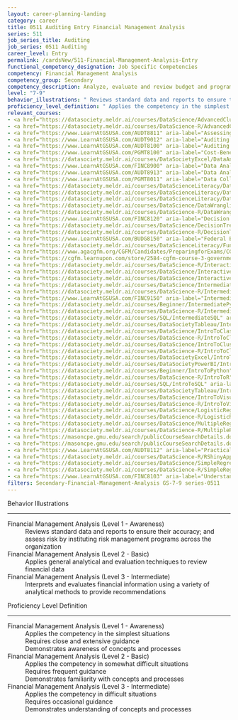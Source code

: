 ```yaml
---
layout: career-planning-landing
category: career
title: 0511 Auditing Entry Financial Management Analysis
series: 511
job_series_title: Auditing
job_series: 0511 Auditing
career_level: Entry
permalink: /cardsNew/511-Financial-Management-Analysis-Entry
functional_competency_designation: Job Specific Competencies
competency: Financial Management Analysis
competency_group: Secondary
competency_description: Analyze, evaluate and review budget and program issues and financial data and reports using business tools and applications, cost and economic analysis, and performance metrics to provide recommendations
level: "7-9"
behavior_illustrations: " Reviews standard data and reports to ensure their accuracy; and assess risk by instituting risk management programs across the organization ?  Applies general analytical and evaluation techniques to review financial data ?  Interprets and evaluates financial information using a variety of analytical methods to provide recommendations"
proficiency_level_definition: " Applies the competency in the simplest situations  Requires close and extensive guidance  Demonstrates awareness of concepts and processes ?  Applies the competency in somewhat difficult situations  Requires frequent guidance  Demonstrates familiarity with concepts and processes ?  Applies the competency in difficult situations  Requires occasional guidance  Demonstrates understanding of concepts and processes"
relevant_courses: 
- <a href="https://datasociety.meldr.ai/courses/DataScience/AdvancedClustering" aria-label="Advanced Clustering in Python - https://datasociety.meldr.ai/courses/DataScience/AdvancedClustering">Advanced Clustering in Python</a>, Data Society
- <a href="https://datasociety.meldr.ai/courses/DataScience-R/AdvancedClusteringInR" aria-label="Advanced Clustering in R - https://datasociety.meldr.ai/courses/DataScience-R/AdvancedClusteringInR">Advanced Clustering in R</a>, Data Society
- <a href="https://www.LearnAtGSUSA.com/AUDT8811" aria-label="Assessing Financial Related Activities and Controls (AUDT8811) - https://www.LearnAtGSUSA.com/AUDT8811">Assessing Financial Related Activities and Controls (AUDT8811)</a>, Graduate School USA (GSUSA)
- <a href="https://www.LearnAtGSUSA.com/AUDT9012" aria-label="Auditing Performance Outcomes (AUDT9012) - https://www.LearnAtGSUSA.com/AUDT9012">Auditing Performance Outcomes (AUDT9012)</a>, Graduate School USA (GSUSA)
- <a href="https://www.LearnAtGSUSA.com/AUDT8100" aria-label="Auditing with Data Analytics (AUDT8100) - https://www.LearnAtGSUSA.com/AUDT8100">Auditing with Data Analytics (AUDT8100)</a>, Graduate School USA (GSUSA)
- <a href="https://www.LearnAtGSUSA.com/PGMT8100" aria-label="Cost-Benefit Analysis Workshop (PGMT8100) - https://www.LearnAtGSUSA.com/PGMT8100">Cost-Benefit Analysis Workshop (PGMT8100)</a>, Graduate School USA (GSUSA)
- <a href="https://datasociety.meldr.ai/courses/DataSocietyExcel/DataAnalysisInExcel" aria-label="Data Analysis in Excel - https://datasociety.meldr.ai/courses/DataSocietyExcel/DataAnalysisInExcel">Data Analysis in Excel</a>, Data Society
- <a href="https://www.LearnAtGSUSA.com/FINC8900" aria-label="Data Analytic Tools for Financial Management (FINC8900) - https://www.LearnAtGSUSA.com/FINC8900">Data Analytic Tools for Financial Management (FINC8900)</a>, Graduate School USA (GSUSA)
- <a href="https://www.LearnAtGSUSA.com/AUDT8913" aria-label="Data Analytics Tools and Techniques (AUDT8913) - https://www.LearnAtGSUSA.com/AUDT8913">Data Analytics Tools and Techniques (AUDT8913)</a>, Graduate School USA (GSUSA)
- <a href="https://www.LearnAtGSUSA.com/PGMT8011" aria-label="Data Collection Methods (PGMT8011) - https://www.LearnAtGSUSA.com/PGMT8011">Data Collection Methods (PGMT8011)</a>, Graduate School USA (GSUSA)
- <a href="https://datasociety.meldr.ai/courses/DataScienceLiteracy/DataLiteracyForExecutives" aria-label="Data Literacy for Executives - https://datasociety.meldr.ai/courses/DataScienceLiteracy/DataLiteracyForExecutives">Data Literacy for Executives</a>, Data Society
- <a href="https://datasociety.meldr.ai/courses/DataScienceLiteracy/DataLiteracyForManagers" aria-label="Data Literacy for Managers - https://datasociety.meldr.ai/courses/DataScienceLiteracy/DataLiteracyForManagers">Data Literacy for Managers</a>, Data Society
- <a href="https://datasociety.meldr.ai/courses/DataScienceLiteracy/DataVisualDesignAndStorytelling" aria-label="Data Visual Design and Storytelling - https://datasociety.meldr.ai/courses/DataScienceLiteracy/DataVisualDesignAndStorytelling">Data Visual Design and Storytelling</a>, Data Society
- <a href="https://datasociety.meldr.ai/courses/DataScience/DataWranglingInPython" aria-label="Data Wrangling in Python - https://datasociety.meldr.ai/courses/DataScience/DataWranglingInPython">Data Wrangling in Python</a>, Data Society
- <a href="https://datasociety.meldr.ai/courses/DataScience-R/DataWranglingInR" aria-label="Data Wrangling in R - https://datasociety.meldr.ai/courses/DataScience-R/DataWranglingInR">Data Wrangling in R</a>, Data Society
- <a href="https://www.LearnAtGSUSA.com/FINC8120" aria-label="Decision Support Analytics (FINC8120) - https://www.LearnAtGSUSA.com/FINC8120">Decision Support Analytics (FINC8120)</a>, Graduate School USA (GSUSA)
- <a href="https://datasociety.meldr.ai/courses/DataScience/DecisionTrees" aria-label="Decision Trees in Python - https://datasociety.meldr.ai/courses/DataScience/DecisionTrees">Decision Trees in Python</a>, Data Society
- <a href="https://datasociety.meldr.ai/courses/DataScience-R/DecisionTreesInR" aria-label="Decision Trees in R - https://datasociety.meldr.ai/courses/DataScience-R/DecisionTreesInR">Decision Trees in R</a>, Data Society
- <a href="https://www.LearnAtGSUSA.com/BUDG8150" aria-label="Federal Budget Analysis Using Microsoft Excel (BUDG8150) - https://www.LearnAtGSUSA.com/BUDG8150">Federal Budget Analysis Using Microsoft Excel (BUDG8150)</a>, Graduate School USA (GSUSA)
- <a href="https://datasociety.meldr.ai/courses/DataScienceLiteracy/FundamentalsOfDataLiteracy" aria-label="Fundamentals of Data Literacy - https://datasociety.meldr.ai/courses/DataScienceLiteracy/FundamentalsOfDataLiteracy">Fundamentals of Data Literacy</a>, Data Society
- <a href="https://www.agacgfm.org/CGFM/Candidates/PreparingforExams/CGFMVirtualCourses.aspx" aria-label="Governmental Financial Management and Control (live, virtual) - https://www.agacgfm.org/CGFM/Candidates/PreparingforExams/CGFMVirtualCourses.aspx">Governmental Financial Management and Control (live, virtual)</a>, AGA
- <a href="https://cgfm.learnupon.com/store/2584-cgfm-course-3-governmental-financial-management-and-control-sections-i-v-bundle?is_bundle=1" aria-label="Governmental Financial Management and Control (online, self-paced) - https://cgfm.learnupon.com/store/2584-cgfm-course-3-governmental-financial-management-and-control-sections-i-v-bundle?is_bundle=1">Governmental Financial Management and Control (online, self-paced)</a>, AGA
- <a href="https://datasociety.meldr.ai/courses/DataScience-R/InteractiveVisualizationInR" aria-label="Interactive Visualization in R - https://datasociety.meldr.ai/courses/DataScience-R/InteractiveVisualizationInR">Interactive Visualization in R</a>, Data Society
- <a href="https://datasociety.meldr.ai/courses/DataScience/InteractiveVisualizationWithBokeh" aria-label="Interactive Visualization with Bokeh - https://datasociety.meldr.ai/courses/DataScience/InteractiveVisualizationWithBokeh">Interactive Visualization with Bokeh</a>, Data Society
- <a href="https://datasociety.meldr.ai/courses/DataScience/InteractiveVisualizationWithPlotly" aria-label="Interactive Visualization with Plotly - https://datasociety.meldr.ai/courses/DataScience/InteractiveVisualizationWithPlotly">Interactive Visualization with Plotly</a>, Data Society
- <a href="https://datasociety.meldr.ai/courses/DataScience/IntermediateClustering" aria-label="Intermediate Clustering in Python - https://datasociety.meldr.ai/courses/DataScience/IntermediateClustering">Intermediate Clustering in Python</a>, Data Society
- <a href="https://datasociety.meldr.ai/courses/DataScience-R/IntermediateClusteringInR" aria-label="Intermediate Clustering in R - https://datasociety.meldr.ai/courses/DataScience-R/IntermediateClusteringInR">Intermediate Clustering in R</a>, Data Society
- <a href="https://www.LearnAtGSUSA.com/FINC9150" aria-label="Intermediate Decision Support Analytics (FINC9150) - https://www.LearnAtGSUSA.com/FINC9150">Intermediate Decision Support Analytics (FINC9150)</a>, Graduate School USA (GSUSA)
- <a href="https://datasociety.meldr.ai/courses/Beginner/IntermediatePython" aria-label="Intermediate Python - https://datasociety.meldr.ai/courses/Beginner/IntermediatePython">Intermediate Python</a>, Data Society
- <a href="https://datasociety.meldr.ai/courses/DataScience-R/IntermediateR" aria-label="Intermediate R - https://datasociety.meldr.ai/courses/DataScience-R/IntermediateR">Intermediate R</a>, Data Society
- <a href="https://datasociety.meldr.ai/courses/SQL/IntermediateSQL" aria-label="Intermediate SQL - https://datasociety.meldr.ai/courses/SQL/IntermediateSQL">Intermediate SQL</a>, Data Society
- <a href="https://datasociety.meldr.ai/courses/DataSocietyTableau/IntermediateAndAdvancedTableau" aria-label="Intermediate and Advanced Tableau - https://datasociety.meldr.ai/courses/DataSocietyTableau/IntermediateAndAdvancedTableau">Intermediate and Advanced Tableau</a>, Data Society
- <a href="https://datasociety.meldr.ai/courses/DataScience/IntroToClassification" aria-label="Introduction to Classification in Python - https://datasociety.meldr.ai/courses/DataScience/IntroToClassification">Introduction to Classification in Python</a>, Data Society
- <a href="https://datasociety.meldr.ai/courses/DataScience-R/IntroToClassificationInR" aria-label="Introduction to Classification in R - https://datasociety.meldr.ai/courses/DataScience-R/IntroToClassificationInR">Introduction to Classification in R</a>, Data Society
- <a href="https://datasociety.meldr.ai/courses/DataScience/IntroToClustering" aria-label="Introduction to Clustering in Python - https://datasociety.meldr.ai/courses/DataScience/IntroToClustering">Introduction to Clustering in Python</a>, Data Society
- <a href="https://datasociety.meldr.ai/courses/DataScience-R/IntroToClusteringInR" aria-label="Introduction to Clustering in R - https://datasociety.meldr.ai/courses/DataScience-R/IntroToClusteringInR">Introduction to Clustering in R</a>, Data Society
- <a href="https://datasociety.meldr.ai/courses/DataSocietyExcel/IntroToExcel" aria-label="Introduction to Excel - https://datasociety.meldr.ai/courses/DataSocietyExcel/IntroToExcel">Introduction to Excel</a>, Data Society
- <a href="https://datasociety.meldr.ai/courses/DataSocietyPowerBI/IntroductionToPowerBI" aria-label="Introduction to Power BI - https://datasociety.meldr.ai/courses/DataSocietyPowerBI/IntroductionToPowerBI">Introduction to Power BI</a>, Data Society
- <a href="https://datasociety.meldr.ai/courses/Beginner/IntroToPython" aria-label="Introduction to Python - https://datasociety.meldr.ai/courses/Beginner/IntroToPython">Introduction to Python</a>, Data Society
- <a href="https://datasociety.meldr.ai/courses/DataScience-R/IntroToR" aria-label="Introduction to R - https://datasociety.meldr.ai/courses/DataScience-R/IntroToR">Introduction to R</a>, Data Society
- <a href="https://datasociety.meldr.ai/courses/SQL/IntroToSQL" aria-label="Introduction to SQL - https://datasociety.meldr.ai/courses/SQL/IntroToSQL">Introduction to SQL</a>, Data Society
- <a href="https://datasociety.meldr.ai/courses/DataSocietyTableau/IntroductionToTableau" aria-label="Introduction to Tableau - https://datasociety.meldr.ai/courses/DataSocietyTableau/IntroductionToTableau">Introduction to Tableau</a>, Data Society
- <a href="https://datasociety.meldr.ai/courses/DataScience/IntroToVisualizationInPython" aria-label="Introduction to Visualization in Python - https://datasociety.meldr.ai/courses/DataScience/IntroToVisualizationInPython">Introduction to Visualization in Python</a>, Data Society
- <a href="https://datasociety.meldr.ai/courses/DataScience-R/IntroToVisualizationInR" aria-label="Introduction to Visualization in R - https://datasociety.meldr.ai/courses/DataScience-R/IntroToVisualizationInR">Introduction to Visualization in R</a>, Data Society
- <a href="https://datasociety.meldr.ai/courses/DataScience/LogisticRegression" aria-label="Logistic Regression in Python - https://datasociety.meldr.ai/courses/DataScience/LogisticRegression">Logistic Regression in Python</a>, Data Society
- <a href="https://datasociety.meldr.ai/courses/DataScience-R/LogisticRegressionInR" aria-label="Logistic Regression in R - https://datasociety.meldr.ai/courses/DataScience-R/LogisticRegressionInR">Logistic Regression in R</a>, Data Society
- <a href="https://datasociety.meldr.ai/courses/DataScience/MultipleRegression" aria-label="Multiple Linear Regression in Python - https://datasociety.meldr.ai/courses/DataScience/MultipleRegression">Multiple Linear Regression in Python</a>, Data Society
- <a href="https://datasociety.meldr.ai/courses/DataScience-R/MultipleRegressionInR" aria-label="Multiple Linear Regression in R - https://datasociety.meldr.ai/courses/DataScience-R/MultipleRegressionInR">Multiple Linear Regression in R</a>, Data Society
- <a href="https://masoncpe.gmu.edu/search/publicCourseSearchDetails.do?method=load&courseId=2409513" aria-label="PEBU 0305 Financial Management - https://masoncpe.gmu.edu/search/publicCourseSearchDetails.do?method=load&courseId=2409513">PEBU 0305 Financial Management</a>, George Mason University
- <a href="https://masoncpe.gmu.edu/search/publicCourseSearchDetails.do?method=load&courseId=2409044" aria-label="PEBU 0540 Analysis of Financial Decisions - https://masoncpe.gmu.edu/search/publicCourseSearchDetails.do?method=load&courseId=2409044">PEBU 0540 Analysis of Financial Decisions</a>, George Mason University
- <a href="https://www.LearnAtGSUSA.com/AUDT8112" aria-label="Practical Statistical Sampling for Auditors (AUDT8112) - https://www.LearnAtGSUSA.com/AUDT8112">Practical Statistical Sampling for Auditors (AUDT8112)</a>, Graduate School USA (GSUSA)
- <a href="https://datasociety.meldr.ai/courses/DataScience-R/RShinyApps" aria-label="RShiny Apps - https://datasociety.meldr.ai/courses/DataScience-R/RShinyApps">RShiny Apps</a>, Data Society
- <a href="https://datasociety.meldr.ai/courses/DataScience/SimpleRegression" aria-label="Simple Linear Regression in Python - https://datasociety.meldr.ai/courses/DataScience/SimpleRegression">Simple Linear Regression in Python</a>, Data Society
- <a href="https://datasociety.meldr.ai/courses/DataScience-R/SimpleRegressionInR" aria-label="Simple Linear Regression in R - https://datasociety.meldr.ai/courses/DataScience-R/SimpleRegressionInR">Simple Linear Regression in R</a>, Data Society
- <a href="https://www.LearnAtGSUSA.com/FINC8103" aria-label="Understanding Federal Financial Statements (FINC8103) - https://www.LearnAtGSUSA.com/FINC8103">Understanding Federal Financial Statements (FINC8103)</a>, Graduate School USA (GSUSA)
filters: Secondary-Financial-Management-Analysis GS-7-9 series-0511
---
```


<div class="desktop:grid-col-6 margin-y-3">
  <div class="border-top-2 bg-white padding-3 shadow-5 height-full members-hover border-1px button-border border-top-blue radius-lg">
    <p class="text-bold label-color font-size-21">Behavior Illustrations</p>
    <hr class="hr-green"/>
    <dl class="text-base card-content-color"><dt>Financial Management Analysis (Level 1 - Awareness)</dt><dd>Reviews standard data and reports to ensure their accuracy; and assess risk by instituting risk management programs across the organization</dd><dt>Financial Management Analysis (Level 2 - Basic)</dt><dd>Applies general analytical and evaluation techniques to review financial data</dd><dt>Financial Management Analysis (Level 3 - Intermediate)</dt><dd>Interprets and evaluates financial information using a variety of analytical methods to provide recommendations</dd></dl>
  </div>
</div>
<div class="desktop:grid-col-6 margin-y-3">
  <div class="border-top-2 bg-white padding-3 shadow-5 height-full members-hover border-1px button-border border-top-blue radius-lg">
    <p class="text-bold label-color font-size-21">Proficiency Level Definition</p>
     <hr class="hr-green"/>
    <dl class="text-base card-content-color"><dt>Financial Management Analysis (Level 1 - Awareness)</dt><dd>Applies the competency in the simplest situations </dd><dd>Requires close and extensive guidance </dd><dd>Demonstrates awareness of concepts and processes</dd><dt>Financial Management Analysis (Level 2 - Basic)</dt><dd>Applies the competency in somewhat difficult situations </dd><dd>Requires frequent guidance </dd><dd>Demonstrates familiarity with concepts and processes</dd><dt>Financial Management Analysis (Level 3 - Intermediate)</dt><dd>Applies the competency in difficult situations </dd><dd>Requires occasional guidance </dd><dd>Demonstrates understanding of concepts and processes</dd></dl>
  </div>
</div>